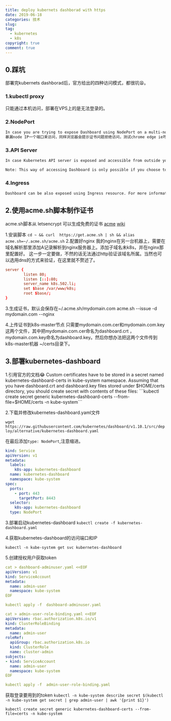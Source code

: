 ```yaml
---
title: deploy kubernets dashborad with https
date: 2019-06-18
categories: 技术
slug: 
tag:
  - kubernetes
  - k8s
copyright: true
comment: true
---
```


## 0.踩坑

部署完kubernets dashborad后，官方给出的四种访问模式，都很坑😫。

### 1.kubectl proxy

只能通过本机访问，部署在VPS上的是无法登录的。

### 2.NodePort

```txt
In case you are trying to expose Dashboard using NodePort on a multi-node cluster, then you have to find out IP of the node on which Dashboard is running to access it. Instead of accessing https://<master-ip>:<nodePort> you should access https://<node-ip>:<nodePort>.
暴漏node IP一个端口来访问，同样浏览器会提示证书问题拒绝访问，测试chrome edge ie均无法访问，需要自己加个证书才行。下面就讲解用自己的域名签个证书来用。NodePort是将节点直接暴露在外网的一种方式，只建议在开发环境，单节点的安装方式中使用。
```

### 3.API Server

```txt
In case Kubernetes API server is exposed and accessible from outside you can directly access dashboard at: https://<master-ip>:<apiserver-port>/api/v1/namespaces/kube-system/services/https:kubernetes-dashboard:/proxy/

Note: This way of accessing Dashboard is only possible if you choose to install your user certificates in the browser. In example certificates used by kubeconfig file to contact API Server can be used.
```

### 4.Ingress

```txt
Dashboard can be also exposed using Ingress resource. For more information check: https://kubernetes.io/docs/concepts/services-networking/ingress.
```

## 2.使用acme.sh脚本制作证书

acme.sh脚本从 letsencrypt 可以生成免费的证书
[acme](https://github.com/Neilpang/acme.sh)
[wiki](https://github.com/Neilpang/acme.sh/wiki/%E8%AF%B4%E6%98%8E)

1.安装脚本
```cd ~ && curl  https://get.acme.sh | sh && alias acme.sh=~/.acme.sh/acme.sh```
2.配置好nginx
我的nginx在另一台机器上，需要在域名解析那里添加A记录解析到nginx服务器上。添加子域名未k8s，并在nginx那里配置好。
这一步一定要做，不然的话无法通过http验证该域名所属。当然也可以选用dns的方式来验证，在这里就不赘述了。

```conf
server {
        listen 80;
        listen [::]:80;
        server_name k8s.502.li;
        set $base /var/www/k8s;
        root $base/;
}
```

3.生成证书，默认会保存在~/.acme.sh/mydomain.com
acme.sh --issue  -d mydomain.com   --nginx

4.上传证书到k8s-master节点
只需要mydomain.com.cer和mydomain.com.key这两个文件，其中把mydomain.com.cer命名为dashboard.crt ，mydomain.com.key命名为dashboard.key。然后你想办法把这两个文件传到k8s-master机器 ~/certs目录下。

## 3.部署kubernetes-dashboard

1.引用官方的文档😂
Custom certificates have to be stored in a secret named kubernetes-dashboard-certs in kube-system namespace. Assuming that you have dashboard.crt and dashboard.key files stored under $HOME/certs directory, you should create secret with contents of these files:
```kubectl create secret generic kubernetes-dashboard-certs --from-file=$HOME/certs -n kube-system```

2.下载并修改kubernetes-dashboard.yaml文件

```wget https://raw.githubusercontent.com/kubernetes/dashboard/v1.10.1/src/deploy/alternative/kubernetes-dashboard.yaml```

在最后添加```type: NodePort```,注意缩进。

```yml
kind: Service
apiVersion: v1
metadata:
  labels:
    k8s-app: kubernetes-dashboard
  name: kubernetes-dashboard
  namespace: kube-system
spec:
  ports:
    - port: 443
      targetPort: 8443
  selector:
    k8s-app: kubernetes-dashboard
  type: NodePort
```

3.部署启动kubernetes-dashboard
```kubectl create -f kubernetes-dashboard.yaml```

4.获取kubernetes-dashboard的访问端口和IP

```kubectl -n kube-system get svc kubernetes-dashboard```

5.创建授权用户获取token

```yml
cat > dashboard-adminuser.yaml <<EOF
apiVersion: v1
kind: ServiceAccount
metadata:
  name: admin-user
  namespace: kube-system
EOF

kubectl apply -f  dashboard-adminuser.yaml
```

```yml
cat > admin-user-role-binding.yaml <<EOF
apiVersion: rbac.authorization.k8s.io/v1
kind: ClusterRoleBinding
metadata:
  name: admin-user
roleRef:
  apiGroup: rbac.authorization.k8s.io
  kind: ClusterRole
  name: cluster-admin
subjects:
- kind: ServiceAccount
  name: admin-user
  namespace: kube-system
EOF

kubectl apply -f  admin-user-role-binding.yaml
```

获取登录要用到的token
```kubectl -n kube-system describe secret $(kubectl -n kube-system get secret | grep admin-user | awk '{print $1}')```

```kubectl create secret generic kubernetes-dashboard-certs --from-file=certs -n kube-system```
